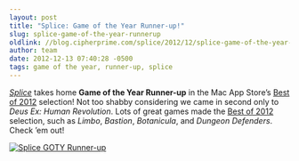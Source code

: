 ```yaml
---
layout: post
title: "Splice: Game of the Year Runner-up!"
slug: splice-game-of-the-year-runnerup
oldlink: //blog.cipherprime.com/splice/2012/12/splice-game-of-the-year-runner-up
author: team
date: 2012-12-13 07:40:28 -0500
tags: game of the year, runner-up, splice
---
```


[_Splice_](http://www.cipherprime.com/games/splice) takes home **Game of the Year Runner-up** in the Mac App Store’s [Best of 2012](https://itunes.apple.com/WebObjects/MZStore.woa/wa/viewMultiRoom?cc=us&fcId=573271270) selection! Not too shabby considering we came in second only to _Deus Ex: Human Revolution_. Lots of great games made the [Best of 2012](https://itunes.apple.com/WebObjects/MZStore.woa/wa/viewMultiRoom?cc=us&fcId=573271270) selection, such as _Limbo_, _Bastion_, _Botanicula_, and _Dungeon Defenders_. Check ’em out!

[![](/img/blog/SpliceGotYrunnerup.png "Splice GOTY Runner-up")](https://itunes.apple.com/WebObjects/MZStore.woa/wa/viewMultiRoom?cc=us&fcId=573271270)
